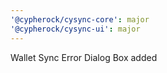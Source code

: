 ```yaml
---
'@cypherock/cysync-core': major
'@cypherock/cysync-ui': major
---
```


Wallet Sync Error Dialog Box added
